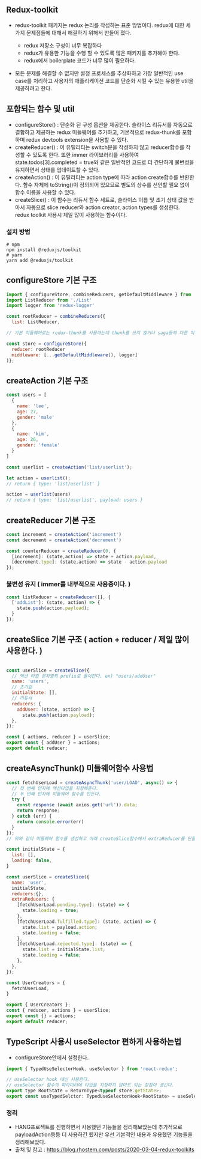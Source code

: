 ## Redux-toolkit
- redux-toolkit 패키지는 redux 논리를 작성하는 표준 방법이다. redux에 대한 세 가지 문제점들에 대해서 해결하기 위해서 만들어 졌다.
  - redux 저장소 구성이 너무 복잡하다
  - redux가 유용한 기능을 수행 할 수 있도록 많은 패키지를 추가해야 한다.
  - redux에서 boilerplate 코드가 너무 많이 필요하다.

- 모든 문제를 해결할 수 없지만 설정 프로세스를 추상화하고 가장 일반적인 use case를 처리하고 사용자의 애플리케이션 코드를 단순화 시킬 수 있는 유용한 util을 제공하려고 한다. 

## 포함되는 함수 및 util
- configureStore() : 단순화 된 구성 옵션을 제공한다. 슬라이스 리듀서를 자동으로 결합하고 제공하는 redux 미들웨어를 추가하고, 기본적으로 redux-thunk를 포함하며 redux devtools extension을 사용할 수 있다.
- createReducer() : 이 유틸리티는 switch문을 작성하지 않고 reducer함수를 작성할 수 있도록 한다. 또한 immer 라이브러리를 사용하여 state.todos[3].completed = true와 같은 일반적인 코드로 더 간단하게 불변성을 유지하면서 상태를 업데이트할 수 있다.
- createAction() : 이 유틸리티는 action type에 따라 action create함수를 반환한다. 함수 자체에 toString()이 정의되어 있으므로 별도의 상수를 선언할 필요 없이 함수 이름을 사용할 수 있다.
- createSlice() : 이 함수는 리듀서 함수 세트로, 슬라이스 이름 및 초기 상태 값을 받아서 자동으로 slice reducer와 action creator, action types를 생성한다. redux toolkit 사용시 제일 많이 사용하는 함수이다.

### 설치 방법
```
# npm
npm install @reduxjs/toolkit
# yarn
yarn add @reduxjs/toolkit
```

## configureStore 기본 구조
```javascript
import { configureStore, combineReducers, getDefaultMiddleware } from '@reduxjs/toolkit'
import ListReducer from './List'
import logger from 'redux-logger'

const rootReducer = combineReducers({
  list: ListReducer,

// 기본 미들웨어로는 redux-thunk를 사용하는데 thunk를 쓰지 않거나 saga등의 다른 미들웨어가 필요하다면 아래와 같이 설정한다.

const store = configureStore({
  reducer: rootReducer
  middleware: [...getDefaultMiddleware(), logger]
)};
```

## createAction 기본 구조
```javascript
const users = [
  {
    name: 'lee',
    age: 27,
    gender: 'male'
  },
  {
    name: 'kim',
    age: 26,
    gender: 'female'
  }
]

const userlist = createAction('list/userlist');

let action = userlist();
// return { type: 'list/userlist' }

action = userlist(users)
// return { type: 'list/userlist', payload: users }
```

## createReducer 기본 구조
```javascript
const increment = createAction('increment')
const decrement = createAction('decrement')

const counterReducer = createReducer(0, {
  [increment]: (state,action) => state + action.payload,
  [decrement.type]: (state,action) => state - action.payload
});
```

### 불변성 유지 ( immer를 내부적으로 사용중이다. )
```javascript
const listReducer = createReducer([], {
  ['addList']: (state, action) => {
    state.push(action.payload);
  }
});
```

## createSlice 기본 구조 ( action + reducer / 제일 많이 사용한다. )
```javascript

const userSlice = createSlice({
  // 액션 타입 문자열의 prefix로 들어간다. ex) "users/addUser"
  name: 'users',
  // 초기값
  initialState: [],
  // 리듀서
  reducers: {
    addUser: (state, action) => {
      state.push(action.payload);
  },
});

const { actions, reducer } = userSlice;
export const { addUser } = actions;
export default reducer;
```

## createAsyncThunk() 미들웨어함수 사용법
```javascript
const fetchUserLoad = createAsyncThunk('user/LOAD', async() => {
  // 첫 번째 인자에 액션타입을 지정해준다.
  // 두 번째 인자에 미들웨어 함수를 만든다.
  try {
    const response (await axios.get('url')).data;
    return response;
  } catch (err) {
    return console.error(err)
  }
});
// 위와 같이 미들웨어 함수를 생성하고 아래 createSlice함수에서 extraReducer를 만들어 사용한다.

const initialState = {
  list: [],
  loading: false,
}

const userSlice = createSlice({
  name: 'user',
  initialState,
  reducers:{},
  extraReducers: {
    [fetchUserLoad.pending.type]: (state) => {
      state.loading = true;
    },
    [fetchUserLoad.fulfilled.type]: (state, action) => {
      state.list = payload.action;
      state.loading = false;
    },
    [fetchUserLoad.rejected.type]: (state) => {
      state.list = initialState.list;
      state.loading = false;
    },
  },
});

const UserCreators = {
  fetchUserLoad,
}

export { UserCreators };
const { reducer, actions } = userSlice;
export const {} = actions;
export default reducer;
```
## TypeScript 사용시 useSelector 편하게 사용하는법
- configureStore안에서 설정한다.
```javascript
import { TypedUseSelectorHook, useSelector } from 'react-redux';

// useSelector hook 대신 사용한다.
// useSelector 함수의 파라미터에 타입을 지정하지 않아도 되는 장점이 생긴다.
export type RootState = ReturnType<typeof store.getState>;
export const useTypedSelctor: TypedUseSelectorHook<RootState> = useSelector;
```

### 정리
- HANG프로젝트를 진행하면서 사용했던 기능들을 정리해보았는데 추가적으로 payloadAction등등 더 사용하긴 헀지만 우선 기본적인 내용과 유용했던 기능들을 정리해보았다.
- 출처 및 참고 : https://blog.rhostem.com/posts/2020-03-04-redux-toolkits
